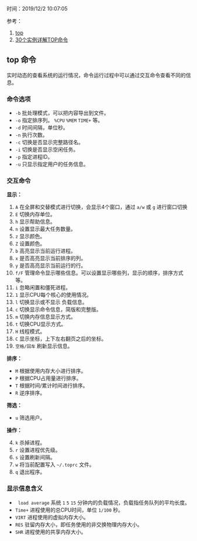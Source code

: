 时间：2019/12/2 10:07:05   

参考： 

1. [top](https://man.linuxde.net/top)
2. [30个实例详解TOP命令](https://linux.cn/article-2352-1.html)

## top 命令 

实时动态的查看系统的运行情况，命令运行过程中可以通过交互命令查看不同的信息。 

### 命令选项　

* `-b` 批处理模式，可以把内容导出到文件。
* `-o` 指定排序列。 `%CPU` `%MEM` `TIME+` 等。
* `-d` 时间间隔，单位秒。
* `-n` 执行次数。
* `-c` 切换是否显示完整路径名。
* `-i` 切换是否显示空闲任务。
* `-p` 指定进程ID。
* `-u` 只显示指定用户的任务信息。

### 交互命令 

**显示：** 

1. `A` 在全屏和交替模式进行切换，会显示4个窗口，通过 `a/w` 或 `g` 进行窗口切换
2. `E` 切换内存单位。
3. `h` 显示帮助信息。
5. `n` 设置显示最大任务数量。
5. `z` 显示颜色。
6. `Z` 设置颜色。
7. `b` 高亮显示当前运行进程。
8. `x` 是否高亮显示当前排序的列。
9. `y` 是否高亮显示当前运行的行。
10. `f/F` 管理命令显示哪些信息。可以设置显示哪些列，显示的顺序，排序方式等。
11. `i` 忽略闲置和僵死进程。
12. `1` 显示CPU每个核心的使用情况。
13. `l` 切换显示或不显示 负载信息。
14. `c` 切换显示命令信息，简版和完整版。
15. `m` 切换内存信息显示方式。
16. `t` 切换CPU显示方式。
17. `H` 线程模式。
18. `C` 显示坐标，上下左右翻页之后的坐标。
19. `空格/回车` 刷新显示信息。

**排序：**  

* `M` 根据使用内存大小进行排序。
* `P` 根据CPU占用量进行排序。
* `T` 根据时间/累计时间进行排序。
* `R` 逆序排序。

**筛选：**

* `u` 筛选用户。 

**操作：**  
 
4. `k` 杀掉进程。
6. `r` 设置进程优先级。
5. `s` 设置刷新间隔。
6. `w` 将当前配置写入 `~/.toprc` 文件。
4. `q` 退出程序。

### 显示信息含义 

* ` load average` 系统 `1` `5` `15` 分钟内的负载情况，负载指任务队列的平均长度。
* `Time+` 进程使用的总CPU时间，单位 `1/100` 秒。
* `VIRT` 进程使用的虚拟内存大小。
* `RES` 驻留内存大小，即任务使用的非交换物理内存大小。 
* `SHR` 进程使用的共享内存大小。
